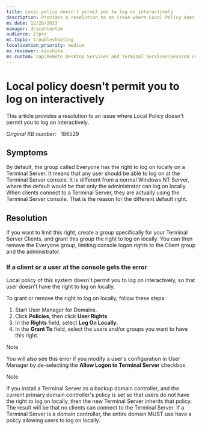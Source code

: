 ```yaml
---
title: Local policy doesn't permit you to log on interactively
description: Provides a resolution to an issue where Local Policy does not permit you to log on interactively.
ms.date: 12/26/2023
manager: dcscontentpm
audience: itpro
ms.topic: troubleshooting
localization_priority: medium
ms.reviewer: kaushika
ms.custom: sap:Remote Desktop Services and Terminal Services\Session connectivity, csstroubleshoot
---
```

# Local policy doesn't permit you to log on interactively

This article provides a resolution to an issue where Local Policy doesn't permit you to log on interactively.

_Original KB number:_ &nbsp; 186529

## Symptoms

By default, the group called Everyone has the right to log on locally on a Terminal Server. It means that any user should be able to log on at the Terminal Server console. It is different from a normal Windows NT Server, where the default would be that only the administrator can log on locally. When clients connect to a Terminal Server, they are actually using the Terminal Server console. That is the reason for the different default right.

## Resolution

If you want to limit this right, create a group specifically for your Terminal Server Clients, and grant this group the right to log on locally. You can then remove the Everyone group, limiting console logon rights to the Client group and the administrator.

### If a client or a user at the console gets the error

Local policy of this system doesn't permit you to log on interactively, so that user doesn't have the right to log on locally.

To grant or remove the right to log on locally, follow these steps:

1. Start User Manager for Domains.
2. Click **Policies**, then click **User Rights**.
3. In the **Rights** field, select **Log On Locally**.
4. In the **Grant To** field, select the users and/or groups you want to have this right.  

> [!NOTE]
> You will also see this error if you modify a user's configuration in User Manager by de-selecting the **Allow Logon to Terminal Server** checkbox.

> [!NOTE]
> If you install a Terminal Server as a backup domain controller, and the current primary domain controller's policy is set so that users do not have the right to log on locally, then the new Terminal Server inherits that policy. The result will be that no clients can connect to the Terminal Server. If a Terminal Server is a domain controller, the entire domain MUST use have a policy allowing users to log on locally.
